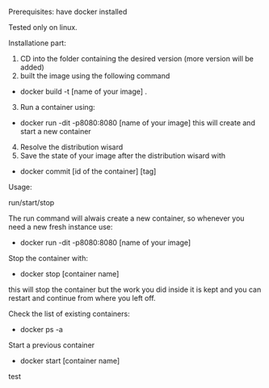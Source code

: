 Prerequisites: have docker installed

Tested only on linux.

Installatione part:

1) CD into the folder containing the desired version (more version will be added)
2) built the image using the following command
- docker build -t [name of your image] .
3) Run a container using:
- docker run -dit -p8080:8080 [name of your image]
this will create and start a new container
4) Resolve the distribution wisard 
5) Save the state of your image after the distribution wisard with
- docker commit [id of the container] [tag]


Usage:

run/start/stop

The run command will alwais create a new container, so whenever you need a new fresh instance use:
- docker run -dit -p8080:8080 [name of your image]

Stop the container with:
- docker stop [container name]

this will stop the container but the work you did inside it is kept and you can restart and continue from where you left off.

Check the list of existing containers:
- docker ps -a

Start a previous container
- docker start [container name]

test
